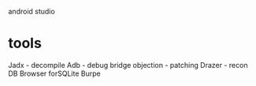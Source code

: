 android studio

# tools
Jadx - decompile
Adb - debug bridge
objection - patching
Drazer - recon
DB Browser forSQLite
Burpe

